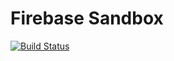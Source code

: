 # Firebase Sandbox

[![Build Status](https://travis-ci.org/d-kusk/firebase-sandbox.svg?branch=master)](https://travis-ci.org/d-kusk/firebase-sandbox)